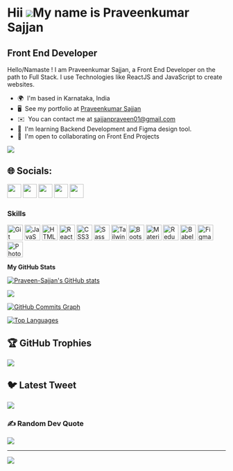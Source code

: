 Hii ![](https://user-images.githubusercontent.com/18350557/176309783-0785949b-9127-417c-8b55-ab5a4333674e.gif)My name is Praveenkumar Sajjan
===========================================================================================================================================

Front End Developer
-------------------

Hello/Namaste ! I am Praveenkumar Sajjan, a Front End Developer on the path to Full Stack. I use Technologies like ReactJS and JavaScript to create websites.

*   🌍  I'm based in Karnataka, India
*   🖥️  See my portfolio at [Praveenkumar Sajjan](http://praveenkumarsajjan.netlify.app/)
*   ✉️  You can contact me at [sajjanpraveen01@gmail.com](mailto:sajjanpraveen01@gmail.com)
*   🧠  I'm learning Backend Development and Figma design tool.
*   🤝  I'm open to collaborating on Front End Projects

<a href="https://www.github.com/Praveen-Sajjan" target="_blank" rel="noreferrer"><img
src="https://img.shields.io/github/followers/Praveen-Sajjan?logo=github&style=for-the-badge&color=ec4899&labelColor=000000" /></a>


## 🌐 Socials:
<p align="left"> <a href="https://www.codepen.io/Pravxxn" target="_blank" rel="noreferrer"><img src="https://raw.githubusercontent.com/danielcranney/readme-generator/main/public/icons/socials/codepen.svg" width="32" height="32" /></a> <a href="https://www.github.com/Praveen-Sajjan" target="_blank" rel="noreferrer"><img src="https://raw.githubusercontent.com/danielcranney/readme-generator/main/public/icons/socials/github.svg" width="32" height="32" /></a> <a href="http://www.instagram.com/___pravxxn_" target="_blank" rel="noreferrer"><img src="https://raw.githubusercontent.com/danielcranney/readme-generator/main/public/icons/socials/instagram.svg" width="32" height="32" /></a> <a href="https://www.linkedin.com/in/praveenkumar-sajjan-a2132a223" target="_blank" rel="noreferrer"><img src="https://raw.githubusercontent.com/danielcranney/readme-generator/main/public/icons/socials/linkedin.svg" width="32" height="32" /></a> <a href="https://www.twitter.com/PraveenSajjan01" target="_blank" rel="noreferrer"><img src="https://raw.githubusercontent.com/danielcranney/readme-generator/main/public/icons/socials/twitter.svg" width="32" height="32" /></a></p>

### Skills 
<p align="left">
<a href="https://git-scm.com/" target="_blank" rel="noreferrer"><img src="https://raw.githubusercontent.com/danielcranney/readme-generator/main/public/icons/skills/git-colored.svg" width="36" height="36" alt="Git" /></a>
<a href="https://developer.mozilla.org/en-US/docs/Web/JavaScript" target="_blank" rel="noreferrer"><img src="https://raw.githubusercontent.com/danielcranney/readme-generator/main/public/icons/skills/javascript-colored.svg" width="36" height="36" alt="JavaScript" /></a>
<a href="https://developer.mozilla.org/en-US/docs/Glossary/HTML5" target="_blank" rel="noreferrer"><img src="https://raw.githubusercontent.com/danielcranney/readme-generator/main/public/icons/skills/html5-colored.svg" width="36" height="36" alt="HTML5" /></a>
<a href="https://reactjs.org/" target="_blank" rel="noreferrer"><img src="https://raw.githubusercontent.com/danielcranney/readme-generator/main/public/icons/skills/react-colored.svg" width="36" height="36" alt="React" /></a>
<a href="https://www.w3.org/TR/CSS/#css" target="_blank" rel="noreferrer"><img src="https://raw.githubusercontent.com/danielcranney/readme-generator/main/public/icons/skills/css3-colored.svg" width="36" height="36" alt="CSS3" /></a>
<a href="https://sass-lang.com/" target="_blank" rel="noreferrer"><img src="https://raw.githubusercontent.com/danielcranney/readme-generator/main/public/icons/skills/sass-colored.svg" width="36" height="36" alt="Sass" /></a>
<a href="https://tailwindcss.com/" target="_blank" rel="noreferrer"><img src="https://raw.githubusercontent.com/danielcranney/readme-generator/main/public/icons/skills/tailwindcss-colored.svg" width="36" height="36" alt="TailwindCSS" /></a>
<a href="https://getbootstrap.com/" target="_blank" rel="noreferrer"><img src="https://raw.githubusercontent.com/danielcranney/readme-generator/main/public/icons/skills/bootstrap-colored.svg" width="36" height="36" alt="Bootstrap" /></a>
<a href="https://mui.com/" target="_blank" rel="noreferrer"><img src="https://raw.githubusercontent.com/danielcranney/readme-generator/main/public/icons/skills/materialui-colored.svg" width="36" height="36" alt="Material UI" /></a>
<a href="https://redux.js.org/" target="_blank" rel="noreferrer"><img src="https://raw.githubusercontent.com/danielcranney/readme-generator/main/public/icons/skills/redux-colored.svg" width="36" height="36" alt="Redux" /></a>
<a href="https://babeljs.io/" target="_blank" rel="noreferrer"><img src="https://raw.githubusercontent.com/danielcranney/readme-generator/main/public/icons/skills/babel-colored.svg" width="36" height="36" alt="Babel" /></a>
<a href="https://www.figma.com/" target="_blank" rel="noreferrer"><img src="https://raw.githubusercontent.com/danielcranney/readme-generator/main/public/icons/skills/figma-colored.svg" width="36" height="36" alt="Figma" /></a>
<a href="https://www.adobe.com/uk/products/photoshop.html" target="_blank" rel="noreferrer"><img src="https://raw.githubusercontent.com/danielcranney/readme-generator/main/public/icons/skills/photoshop-colored.svg" width="36" height="36" alt="Photoshop" /></a>
</p>

<b>My GitHub Stats</b>

<a href="http://www.github.com/Praveen-Sajjan"><img src="https://github-readme-stats.vercel.app/api?username=Praveen-Sajjan&show_icons=true&hide=&count_private=true&title_color=22c55e&text_color=10b981&icon_color=ec4899&bg_color=000000&hide_border=true&show_icons=true" alt="Praveen-Sajjan's GitHub stats" /></a>

<a href="http://www.github.com/Praveen-Sajjan"><img src="https://github-readme-streak-stats.herokuapp.com/?user=Praveen-Sajjan&stroke=10b981&background=000000&ring=22c55e&fire=22c55e&currStreakNum=10b981&currStreakLabel=22c55e&sideNums=10b981&sideLabels=10b981&dates=10b981&hide_border=true" /></a>

<a href="http://www.github.com/Praveen-Sajjan"><img src="https://github-readme-activity-graph.cyclic.app/graph?username=Praveen-Sajjan&bg_color=000000&color=10b981&line=ec4899&point=10b981&area_color=000000&area=true&hide_border=true&custom_title=GitHub%20Commits%20Graph" alt="GitHub Commits Graph" /></a>

<a href="https://github.com/Praveen-Sajjan" align="left"><img src="https://github-readme-stats.vercel.app/api/top-langs/?username=Praveen-Sajjan&langs_count=10&title_color=22c55e&text_color=10b981&icon_color=ec4899&bg_color=000000&hide_border=true&locale=en&custom_title=Top%20%Languages" alt="Top Languages" /></a>

## 🏆 GitHub Trophies
![](https://github-profile-trophy.vercel.app/?username=Praveen-Sajjan&theme=darkhub&no-frame=false&no-bg=false&margin-w=4)

## 🐦 Latest Tweet
[![](https://gtce.itsvg.in/api?username=PraveenSajjan01)](https://github.com/VishwaGauravIn/github-twitter-card-embed)

### ✍️ Random Dev Quote
![](https://quotes-github-readme.vercel.app/api?type=horizontal&theme=merko)

---
[![](https://visitcount.itsvg.in/api?id=Praveen-Sajjan&icon=8&color=5)](https://visitcount.itsvg.in)

<!-- Proudly created with GPRM ( https://gprm.itsvg.in ) -->
     

<!---
Praveen-Sajjan/Praveen-Sajjan is a ✨ special ✨ repository because its `README.md` (this file) appears on your GitHub profile.
You can click the Preview link to take a look at your changes.
--->
